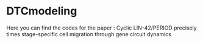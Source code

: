 # DTCmodeling
Here you can find the codes for the paper : Cyclic LIN-42/PERIOD precisely times stage-specific cell migration through gene circuit dynamics
